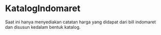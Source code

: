 ﻿# KatalogIndomaret
Saat ini hanya menyediakan catatan harga yang didapat dari bill indomaret dan disusun kedalam bentuk katalog.
